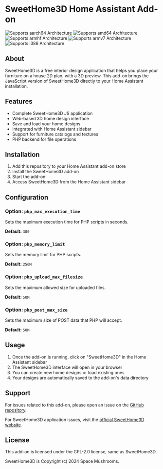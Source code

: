 # SweetHome3D Home Assistant Add-on

![Supports aarch64 Architecture][aarch64-shield] ![Supports amd64 Architecture][amd64-shield] ![Supports armhf Architecture][armhf-shield] ![Supports armv7 Architecture][armv7-shield] ![Supports i386 Architecture][i386-shield]

[aarch64-shield]: https://img.shields.io/badge/aarch64-yes-green.svg
[amd64-shield]: https://img.shields.io/badge/amd64-yes-green.svg
[armhf-shield]: https://img.shields.io/badge/armhf-yes-green.svg
[armv7-shield]: https://img.shields.io/badge/armv7-yes-green.svg
[i386-shield]: https://img.shields.io/badge/i386-yes-green.svg

## About

SweetHome3D is a free interior design application that helps you place your furniture on a house 2D plan, with a 3D preview. This add-on brings the JavaScript version of SweetHome3D directly to your Home Assistant installation.

## Features

- Complete SweetHome3D JS application
- Web-based 3D home design interface
- Save and load your home designs
- Integrated with Home Assistant sidebar
- Support for furniture catalogs and textures
- PHP backend for file operations

## Installation

1. Add this repository to your Home Assistant add-on store
2. Install the SweetHome3D add-on
3. Start the add-on
4. Access SweetHome3D from the Home Assistant sidebar

## Configuration

### Option: `php_max_execution_time`

Sets the maximum execution time for PHP scripts in seconds.

**Default:** `300`

### Option: `php_memory_limit`

Sets the memory limit for PHP scripts.

**Default:** `256M`

### Option: `php_upload_max_filesize`

Sets the maximum allowed size for uploaded files.

**Default:** `50M`

### Option: `php_post_max_size`

Sets the maximum size of POST data that PHP will accept.

**Default:** `50M`

## Usage

1. Once the add-on is running, click on "SweetHome3D" in the Home Assistant sidebar
2. The SweetHome3D interface will open in your browser
3. You can create new home designs or load existing ones
4. Your designs are automatically saved to the add-on's data directory

## Support

For issues related to this add-on, please open an issue on the [GitHub repository](https://github.com/HVitureira/ha-sweethome3d).

For SweetHome3D application issues, visit the [official SweetHome3D website](http://www.sweethome3d.com/).

## License

This add-on is licensed under the GPL-2.0 license, same as SweetHome3D.

SweetHome3D is Copyright (c) 2024 Space Mushrooms.
